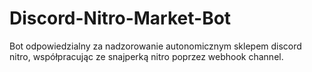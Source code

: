 # Discord-Nitro-Market-Bot
Bot odpowiedzialny za nadzorowanie autonomicznym sklepem discord nitro, współpracując ze snajperką nitro poprzez webhook channel.
